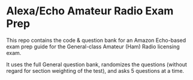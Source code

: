 # Alexa/Echo Amateur Radio Exam Prep

This repo contains the code & question bank for an Amazon Echo-based exam prep guide for the General-class Amateur (Ham) Radio licensing exam.

It uses the full General question bank, randomizes the questions (without regard for section weighting of the test), and asks 5 questions at a time.
